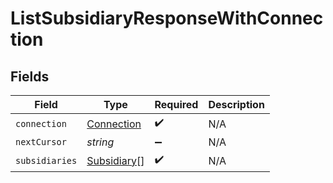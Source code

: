 # ListSubsidiaryResponseWithConnection


## Fields

| Field                                             | Type                                              | Required                                          | Description                                       |
| ------------------------------------------------- | ------------------------------------------------- | ------------------------------------------------- | ------------------------------------------------- |
| `connection`                                      | [Connection](../../models/shared/connection.md)   | :heavy_check_mark:                                | N/A                                               |
| `nextCursor`                                      | *string*                                          | :heavy_minus_sign:                                | N/A                                               |
| `subsidiaries`                                    | [Subsidiary](../../models/shared/subsidiary.md)[] | :heavy_check_mark:                                | N/A                                               |